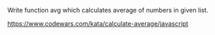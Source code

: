 Write function avg which calculates average of numbers in given list.


https://www.codewars.com/kata/calculate-average/javascript
















